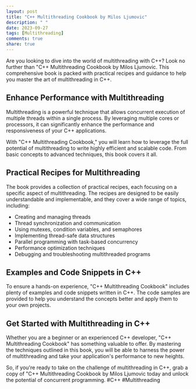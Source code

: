 ```yaml
---
layout: post
title: "C++ Multithreading Cookbook by Milos Ljumovic"
description: " "
date: 2023-09-27
tags: [Multithreading]
comments: true
share: true
---
```


Are you looking to dive into the world of multithreading with C++? Look no further than "C++ Multithreading Cookbook by Milos Ljumovic. This comprehensive book is packed with practical recipes and guidance to help you master the art of multithreading in C++.

## Enhance Performance with Multithreading

Multithreading is a powerful technique that allows concurrent execution of multiple threads within a single process. By leveraging multiple cores or processors, it can significantly enhance the performance and responsiveness of your C++ applications.

With "C++ Multithreading Cookbook," you will learn how to leverage the full potential of multithreading to write highly efficient and scalable code. From basic concepts to advanced techniques, this book covers it all.

## Practical Recipes for Multithreading

The book provides a collection of practical recipes, each focusing on a specific aspect of multithreading. The recipes are designed to be easily understandable and implementable, and they cover a wide range of topics, including:

- Creating and managing threads
- Thread synchronization and communication
- Using mutexes, condition variables, and semaphores
- Implementing thread-safe data structures
- Parallel programming with task-based concurrency
- Performance optimization techniques
- Debugging and troubleshooting multithreaded programs

## Examples and Code Snippets in C++

To ensure a hands-on experience, "C++ Multithreading Cookbook" includes plenty of examples and code snippets written in C++. The code samples are provided to help you understand the concepts better and apply them to your own projects.

## Get Started with Multithreading in C++

Whether you are a beginner or an experienced C++ developer, "C++ Multithreading Cookbook" has something valuable to offer. By mastering the techniques outlined in this book, you will be able to harness the power of multithreading and take your application's performance to new heights.

So, if you're ready to take on the challenge of multithreading in C++, grab a copy of "C++ Multithreading Cookbook by Milos Ljumovic today and unlock the potential of concurrent programming. #C++ #Multithreading